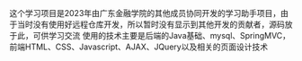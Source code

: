 这个学习项目是2023年由广东金融学院的其他成员协同开发的学习助手项目，由于当时没有使用好远程仓库开发，所以暂时没有显示到其他开发的贡献者，源码放于此，可供学习交流
使用的技术主要是后端的Java基础、mysql、SpringMVC，前端HTML、CSS、Javascript、AJAX、JQuery以及相关的页面设计技术
